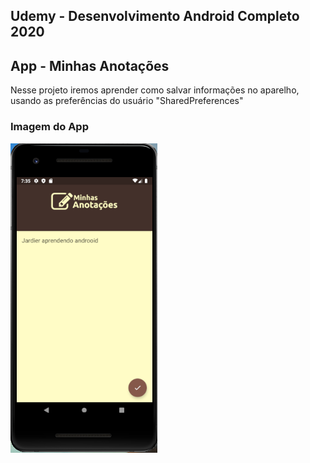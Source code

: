 ## Udemy - Desenvolvimento Android Completo 2020
## App - Minhas Anotações

Nesse projeto iremos aprender como salvar informações no aparelho, usando as preferências do usuário "SharedPreferences"

### Imagem do App

![Imagem APP](https://github.com/Jardier/minhas-anotacoes/blob/master/app/src/main/res/drawable/imagem_app.png)
